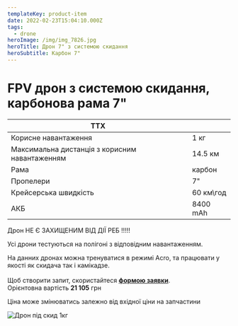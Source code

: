 ```yaml
---
templateKey: product-item
date: 2022-02-23T15:04:10.000Z
tags:
  - drone
heroImage: /img/img_7826.jpg
heroTitle: Дрон 7" з системою скидання
heroSubtitle: Карбон 7"
---
```

# FPV дрон з системою скидання, карбонова рама 7"

| ТТХ                                            |           |
| ---------------------------------------------- | --------- |
| Корисне навантаження                           | 1 кг      |
| Максимальна дистанція з корисним навантаженням | 14.5 км   |
| Р﻿ама                                          | карбон    |
| Пропелери                                      | 7"        |
| Крейсерська швидкість                          | 60 км\год |
| АКБ                                            | 8400 mAh  |

Дрон НЕ Є ЗАХИЩЕНИМ ВІД ДІЇ РЕБ !!!!!

Усі дрони тестуються на полігоні з відповідним навантаженням.

На данних дронах можна тренуватися в режимі Acro, та працювати у якості як скидача так і камікадзе.\
\
Щоб створити запит, скористайтеся <a href="https://docs.google.com/forms/d/e/1FAIpQLSflTILqQ9CENT9xGsnn4Ke6l-D-2m2yaclV2jH2pzXmjGk51w/viewform" target="_blank" rel="noopener noreferrer">**формою заявки**</a>. \
Орієнтовна вартість **21 105** грн 

Ціна може змінюватись залежно від вхідної ціни на запчастини

![Дрон під скид 1кг]()

![]()

![]()

![]()